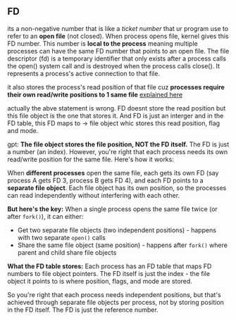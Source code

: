 ## FD
its a non-negative number that is like a *ticket number* that ur program use to refer to an **open file** (not closed). When process opens file, kernel
gives this FD number. This number is **local to the process** meaning multiple processes can have the same FD number that points to an open file. The file descriptor (fd) is a temporary identifier that only exists after a process calls the open() system call and is destroyed when the process calls close(). It represents a process's active connection to that file.

it also stores the process's read position of that file cuz **processes require their own read/write positions to 1 same file** [explained here](https://github.com/brian6484/CSKnowledge/blob/main/Operating%20System/Linux/Network/Why%20separate%20inode%20and%20fd.md)

actually the abve statement is wrong. FD doesnt store the read position but this file object is the one that stores it. And FD is just an interger and in the FD table, this FD maps to -> file object whic stores this read position, flag and mode.

gpt:
**The file object stores the file position, NOT the FD itself.** The FD is just a number (an index). However, you're right that each process needs its own read/write position for the same file. Here's how it works:

When **different processes** open the same file, each gets its own FD (say process A gets FD 3, process B gets FD 4), and each FD points to a **separate file object**. Each file object has its own position, so the processes can read independently without interfering with each other.

**But here's the key:** When a single process opens the same file twice (or after `fork()`), it can either:
- Get two separate file objects (two independent positions) - happens with two separate `open()` calls
- Share the same file object (same position) - happens after `fork()` where parent and child share file objects

**What the FD table stores:** Each process has an FD table that maps FD numbers to file object pointers. The FD itself is just the index - the file object it points to is where position, flags, and mode are stored.

So you're right that each process needs independent positions, but that's achieved through separate file objects per process, not by storing position in the FD itself. The FD is just the reference number.
